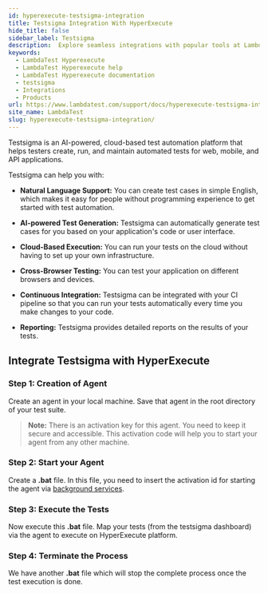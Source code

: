 ```yaml
---
id: hyperexecute-testsigma-integration
title: Testsigma Integration With HyperExecute
hide_title: false
sidebar_label: Testsigma
description:  Explore seamless integrations with popular tools at LambdaTest. Enhance your testing workflow for faster, efficient cross-browser testing.
keywords:
  - LambdaTest Hyperexecute
  - LambdaTest Hyperexecute help
  - LambdaTest Hyperexecute documentation
  - testsigma
  - Integrations
  - Products
url: https://www.lambdatest.com/support/docs/hyperexecute-testsigma-integration/
site_name: LambdaTest
slug: hyperexecute-testsigma-integration/
---
```


<script type="application/ld+json"
      dangerouslySetInnerHTML={{ __html: JSON.stringify({
       "@context": "https://schema.org",
        "@type": "BreadcrumbList",
        "itemListElement": [{
          "@type": "ListItem",
          "position": 1,
          "name": "Home",
          "item": "https://www.lambdatest.com"
        },{
          "@type": "ListItem",
          "position": 2,
          "name": "Support",
          "item": "https://www.lambdatest.com/support/docs/"
        },{
          "@type": "ListItem",
          "position": 3,
          "name": "Integration with Products",
          "item": "https://www.lambdatest.com/support/docs/hyperexecute-testsigma-integration/"
        }]
      })
    }}
></script>

Testsigma is an AI-powered, cloud-based test automation platform that helps testers create, run, and maintain automated tests for web, mobile, and API applications.

Testsigma can help you with:

- **Natural Language Support:** You can create test cases in simple English, which makes it easy for people without programming experience to get started with test automation.

- **AI-powered Test Generation:** Testsigma can automatically generate test cases for you based on your application's code or user interface.

- **Cloud-Based Execution:** You can run your tests on the cloud without having to set up your own infrastructure.

- **Cross-Browser Testing:** You can test your application on different browsers and devices.

- **Continuous Integration:** Testsigma can be integrated with your CI pipeline so that you can run your tests automatically every time you make changes to your code.

- **Reporting:** Testsigma provides detailed reports on the results of your tests.

## Integrate Testsigma with HyperExecute

### Step 1: Creation of Agent

Create an agent in your local machine. Save that agent in the root directory of your test suite.

> **Note:** There is an activation key for this agent. You need to keep it secure and accessible.
This activation code will help you to start your agent from any other machine.

### Step 2: Start your Agent

Create a **.bat** file. In this file, you need to insert the activation id for starting the agent via [background services](/support/docs/hyperexecute-background-services/).

### Step 3: Execute the Tests

Now execute this **.bat** file. Map your tests (from the testsigma dashboard) via the agent to execute on HyperExecute platform.

### Step 4: Terminate the Process

We have another **.bat** file which will stop the complete process once the test execution is done.